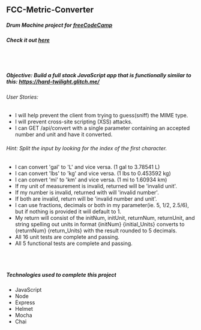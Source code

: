 ## FCC-Metric-Converter
##### Drum Machine project for [freeCodeCamp](https://freecodecamp.org/)
##### Check it out [here](https://fcc-metric-convert.glitch.me/)

<br/>
<br/>

##### Objective: Build a full stack JavaScript app that is functionally similar to this: https://hard-twilight.glitch.me/
###### User Stories:
- I will help prevent the client from trying to guess(sniff) the MIME type.
- I will prevent cross-site scripting (XSS) attacks.
- I can GET /api/convert with a single parameter containing an accepted number and unit and have it converted.
###### Hint: Split the input by looking for the index of the first character.
- I can convert 'gal' to 'L' and vice versa. (1 gal to 3.78541 L)
- I can convert 'lbs' to 'kg' and vice versa. (1 lbs to 0.453592 kg)
- I can convert 'mi' to 'km' and vice versa. (1 mi to 1.60934 km)
- If my unit of measurement is invalid, returned will be 'invalid unit'.
- If my number is invalid, returned with will 'invalid number'.
- If both are invalid, return will be 'invalid number and unit'.
- I can use fractions, decimals or both in my parameter(ie. 5, 1/2, 2.5/6), but if nothing is provided it will default to 1.
- My return will consist of the initNum, initUnit, returnNum, returnUnit, and string spelling out units in format {initNum} {initial_Units} converts to {returnNum} {return_Units} with the result rounded to 5 decimals.
- All 16 unit tests are complete and passing.
- All 5 functional tests are complete and passing.

<br/>
<br/>

##### Technologies used to complete this project
- JavaScript
- Node
- Express
- Helmet
- Mocha
- Chai
